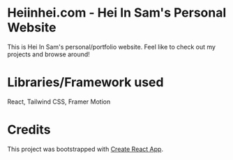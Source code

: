 # Heiinhei.com - Hei In Sam's Personal Website

This is Hei In Sam's personal/portfolio website. Feel like to check out my projects and browse around!

# Libraries/Framework used

React, Tailwind CSS, Framer Motion

# Credits

This project was bootstrapped with [Create React App](https://github.com/facebook/create-react-app).
